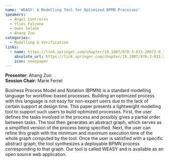 ```yaml
---
name: 'WEASY: A Modelling Tool for Optimized BPMN Processes'
speakers:
  - Angel Contreras
  - Yliès Falcone
  - Gwen Salaün
  - Ahang Zuo
categories:
  - Modelling & Verification
links:
  - name: https://link.springer.com/chapter/10.1007/978-3-031-20872-0_7
    absolute_url: https://link.springer.com/chapter/10.1007/978-3-031-20872-0_7
    icon: newspaper
---
```


**Presenter**: Ahang Zuo  
**Session Chair**: Marie Ferrel

Business Process Model and Notation (BPMN) is a standard modelling language for workflow-based processes. Building an optimized process with this language is not easy for non-expert users due to the lack of certain support at design time. This paper presents a lightweight modelling tool to support such users to build optimized processes. First, the user defines the tasks involved in the process and possibly gives a partial order between tasks. The tool then generates an abstract graph, which serves as a simplified version of the process being specified. Next, the user can refine this graph with the minimum and maximum execution time of the whole graph computed by the tool. Once the user is satisfied with a specific abstract graph, the tool synthesizes a deployable BPMN process corresponding to that graph. Our tool is called WEASY and is available as an open source web application.
